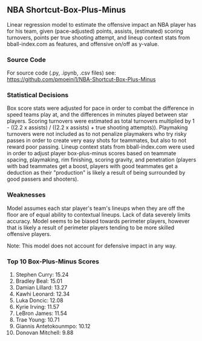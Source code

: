 ## NBA Shortcut-Box-Plus-Minus

Linear regression model to estimate the offensive impact an NBA player has for his team, given (pace-adjusted) points, assists, (estimated) scoring turnovers, points per true shooting attempt, and lineup context stats from bball-index.com as features, and offensive on/off as y-value.

### Source Code
For source code (.py, .ipynb, .csv files) see: https://github.com/pmoeini1/NBA-Shortcut-Box-Plus-Minus

### Statistical Decisions
Box score stats were adjusted for pace in order to combat the difference in speed teams play at, and the differences in minutes played between star players.
Scoring turnovers were estimated as total turnovers multiplied by 1 - ((2.2 x assists) / ((2.2 x assists) + true shooting attempts)).
Playmaking turnovers were not included as to not penalize playmakers who try risky passes in order to create very easy shots for teammates, but also to not reward poor passing.
Lineup context stats from bball-index.com were used in order to adjust player box-plus-minus scores based on teammate spacing, playmaking, rim finishing, scoring gravity, and penetration (players with bad teammates get a boost, players with good teammates get a deduction as their "production" is likely a result of being surrounded by good passers and shooters).

### Weaknesses
Model assumes each star player's team's lineups when they are off the floor are of equal ability to contextual lineups.
Lack of data severely limits accuracy.
Model seems to be biased towards perimeter players, however that is likely a result of perimeter players tending to be more skilled offensive players.

Note: This model does not account for defensive impact in any way.

### Top 10 Box-Plus-Minus Scores
1. Stephen Curry: 15.24
2. Bradley Beal: 15.01
3. Damian Lillard: 13.27
4. Kawhi Leonard: 12.34
5. Luka Doncic: 12.08
6. Kyrie Irving: 11.57
7. LeBron James: 11.54
8. Trae Young: 10.71
9. Giannis Antetokounmpo: 10.12
10. Donovan Mitchell: 9.88

